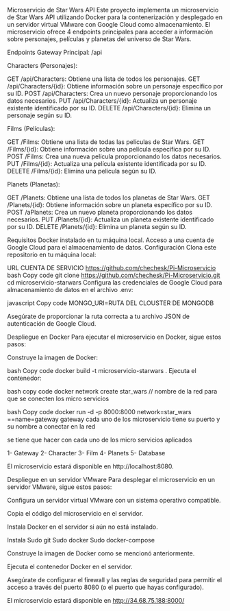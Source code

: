 Microservicio de Star Wars API
Este proyecto implementa un microservicio de Star Wars API utilizando Docker para la contenerización y desplegado en un servidor virtual VMware con Google Cloud como almacenamiento. El microservicio ofrece 4 endpoints principales para acceder a información sobre personajes, películas y planetas del universo de Star Wars.

Endpoints
Gateway Principal: /api

Characters (Personajes):

GET /api/Characters: Obtiene una lista de todos los personajes.
GET /api/Characters/{id}: Obtiene información sobre un personaje específico por su ID.
POST /api/Characters: Crea un nuevo personaje proporcionando los datos necesarios.
PUT /api/Characters/{id}: Actualiza un personaje existente identificado por su ID.
DELETE /api/Characters/{id}: Elimina un personaje según su ID.

Films (Películas):

GET /Films: Obtiene una lista de todas las películas de Star Wars.
GET /Films/{id}: Obtiene información sobre una película específica por su ID.
POST /Films: Crea una nueva película proporcionando los datos necesarios.
PUT /Films/{id}: Actualiza una película existente identificada por su ID.
DELETE /Films/{id}: Elimina una película según su ID.

Planets (Planetas):

GET /Planets: Obtiene una lista de todos los planetas de Star Wars.
GET /Planets/{id}: Obtiene información sobre un planeta específico por su ID.
POST /aPlanets: Crea un nuevo planeta proporcionando los datos necesarios.
PUT /Planets/{id}: Actualiza un planeta existente identificado por su ID.
DELETE /Planets/{id}: Elimina un planeta según su ID.

Requisitos
Docker instalado en tu máquina local.
Acceso a una cuenta de Google Cloud para el almacenamiento de datos.
Configuración
Clona este repositorio en tu máquina local:

URL CUENTA DE SERVICIO https://github.com/chechesk/Pi-Microservicio
bash
Copy code
git clone https://github.com/chechesk/Pi-Microservicio.git
cd microservicio-starwars
Configura las credenciales de Google Cloud para almacenamiento de datos en el archivo .env:

javascript
Copy code
MONGO_URI=RUTA DEL CLOUSTER DE MONGODB

Asegúrate de proporcionar la ruta correcta a tu archivo JSON de autenticación de Google Cloud.

Despliegue en Docker
Para ejecutar el microservicio en Docker, sigue estos pasos:

Construye la imagen de Docker:

bash
Copy code
docker build -t microservicio-starwars .
Ejecuta el contenedor:

bash
copy code
docker network create star_wars // nombre de la red para que se conecten los micro servicios

bash
Copy code
docker run -d -p 8000:8000 network=star_wars ==name=gateway gateway
cada uno de los microservicio tiene su puerto y su nombre a conectar en la red

se tiene que hacer con cada uno de los micro servicios aplicados

1- Gateway
2- Character
3- Film
4- Planets
5- Database

El microservicio estará disponible en http://localhost:8080.

Despliegue en un servidor VMware
Para desplegar el microservicio en un servidor VMware, sigue estos pasos:

Configura un servidor virtual VMware con un sistema operativo compatible.

Copia el código del microservicio en el servidor.

Instala Docker en el servidor si aún no está instalado.

Instala
Sudo git
Sudo docker
Sudo docker-compose

Construye la imagen de Docker como se mencionó anteriormente.

Ejecuta el contenedor Docker en el servidor.

Asegúrate de configurar el firewall y las reglas de seguridad para permitir el acceso a través del puerto 8080 (o el puerto que hayas configurado).

El microservicio estará disponible en http://34.68.75.188:8000/

